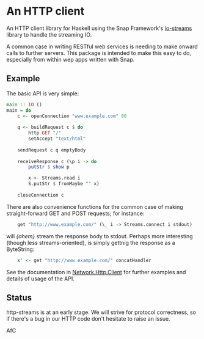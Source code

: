 An HTTP client
==============

An HTTP client library for Haskell using the Snap Framework's
[io-streams](https://github.com/snapframework/io-streams) library to
handle the streaming IO.
<!-- replace with link to hackage when it is released -->

A common case in writing RESTful web services is needing to make onward calls
to further servers. This package is intended to make this easy to do,
especially from within wep apps written with Snap.

Example
-------

The basic API is very simple:

```haskell
main :: IO ()
main = do
    c <- openConnection "www.example.com" 80
    
    q <- buildRequest c $ do
        http GET "/"
        setAccept "text/html"
    
    sendRequest c q emptyBody
    
    receiveResponse c (\p i -> do
    	putStr $ show p

    	x <- Streams.read i
    	S.putStr $ fromMaybe "" x)
    
    closeConnection c
```

There are also convenience functions for the common case of making
straight-forward GET and POST requests; for instance:

```haskell
    get "http://www.example.com/" (\_ i -> Streams.connect i stdout)
```

will _{ahem}_ stream the response body to stdout. Perhaps more
interesting (though less streams-oriented), is simply gettnig the
response as a ByteString:

```haskell
    x' <- get "http://www.example.com/" concatHandler
```


See the documentation in
[Network.Http.Client](http://research.operationaldynamics.com/projects/http-streams/doc/Network-Http-Client.html)
for further examples and details of usage of the API.

Status
------

http-streams is at an early stage. We will strive for protocol correctness,
so if there's a bug in our HTTP code don't hesitate to raise an issue.

AfC

